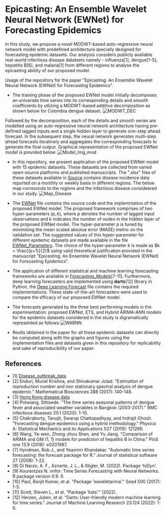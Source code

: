# Epicasting: An Ensemble Wavelet Neural Network (EWNet) for Forecasting Epidemics

In this study, we propose a novel MODWT-based auto-regressive neural network model with predefined architecture specially designed for forecasting epidemic datasets. Our analysis considers publicly available real-world infectious disease datatsets namely - influenza[1], dengue[1-5], hepatitis B[6], and malaria[1] from different regions to analyse the epicasting abiility of our proposed model.

Usage of the repository for the paper "Epicasting: An Ensemble Wavelet Neural Network (EWNet) for Forecasting Epidemics".

* The training phase of the proposed EWNet model initially decomposes an univariate time series into its corresponding details and smooth coefficients by utlizing a MODWT-based additive decomposition as shown below for Colombia dengue dataset. 
![MODWT_DEC](https://user-images.githubusercontent.com/78313840/174397497-552ff314-e630-45ed-8d45-3c075470563c.png)

Followed by the decomposition, each of the details and smooth series are modelled using an auto-regressive neural network architecture having pre-defined lagged inputs and a single hidden layer to generate one-step ahead forecast. In the subsequent step, the neural network generates multi-step ahead forecasts iteratively and aggregates the corresponding forecasts to generate the final output. Graphical representation of the proposed EWNet model is provided below:
![Model_Img_mod](https://user-images.githubusercontent.com/78313840/174395719-4c5be830-8e78-431e-b90f-4dcd2ec2df35.jpg)


* In this repository, we present application of the proposed EWNet model with 15 epidemic datasets. These datasets are collected from varied open-source platforms and published manuscripts. The ".xlsx" files of these datasets available in [Source](https://github.com/mad-stat/Epicasting/tree/main/Datasets) contains disease incidence data reported on a monthly or weekly basis in different regions. The below map corresonds to the regions and the infectious disease consideered in our study.
![Map_Disease](https://user-images.githubusercontent.com/78313840/174397613-f52e8828-764f-4ca3-851e-e21b1007b4b8.png)
  
  
* The [EWNet](https://github.com/mad-stat/Epicasting/blob/main/Models/EWNet.R) file contains the source code and the implemntation of the proposed EWNet model. The proposed framework comprises of two hyper-parameters $(p,k)$, where $p$ denotes the number of lagged input observations and $k$ indicates the number of nodes in the hidden layer of the proposed EWNet model. The hyper-parameter $p$ is tuned by minimising the mean scaled absolue error (MASE) metric on the validation set. The suggested values of this hyper-parameter for different epidemic datasets are made available in the file [EWNet_Parameters](https://github.com/mad-stat/Epicasting/blob/main/Models/Suggested%20hyper-parameter%20values%20of%20EWNet%20model.xlsx). The choice of the hyper-parameter $k$ is made as $k = \frac{(p+1)}{2}$ using valid theoretical justification provided in the manuscript "Epicasting: An Ensemble Wavelet Neural Network (EWNet) for Forecasting Epidemics".  

* The application of different statistical and machine learning forecasting frameworks are available in [Forecasting_Models](https://github.com/mad-stat/Epicasting/blob/main/Models/Forecasting_Model_Implementation.R)[7-11]. Furthermore, deep learning forecasters are implemented using **darts**[12] library in Python, the [Deep Learning Forecast](https://github.com/mad-stat/Epicasting/blob/main/Models/Deep_Learning_Models.py) file contains the required implementations. These state-of-the-art forecasters were used to compare the efficacy of our proposed EWNet model.

* The forecasts generated by the three best performing models in the experimentation: proposed EWNet, ETS, and Hybrid ARIMA-ANN models for the epidemic datasets considered in the study is digramatically represented as follows
![WARNN](https://user-images.githubusercontent.com/78313840/174397904-c16e9dc1-d979-44b5-8492-33d54f441ba7.png)

* Reults obtained in the paper for all these epidemic datasets can directly be computed along with the graphs and figures using the implementation files and datasets given in this repository for replicability and sake of reproducibility of our paper. 


## References
* <a id="1">[1]</a> [Disease_outbreak_data](https://github.com/JohannHM/Disease-Outbreaks-Data)
* <a id="2">[2]</a> Enduri, Murali Krishna, and Shivakumar Jolad. "Estimation of reproduction number and non stationary spectral analysis of dengue epidemic." Mathematical Biosciences 288 (2017): 140-148.
* <a id="3">[3]</a> [Hong Kong disease data](https://data.gov.hk/en-data/dataset/hk-dh-chpsebcdde-dengue-fever-cases)
* <a id="4">[4]</a> Polwiang, Sittisede. "The time series seasonal patterns of dengue fever and associated weather variables in Bangkok (2003-2017)." BMC infectious diseases 20.1 (2020): 1-10.
* <a id="5">[5]</a> Chakraborty, Tanujit, Swarup Chattopadhyay, and Indrajit Ghosh. "Forecasting dengue epidemics using a hybrid methodology." Physica A: Statistical Mechanics and its Applications 527 (2019): 121266.
* <a id="6">[6]</a>  Wang, Ya-wen, Zhong-zhou Shen, and Yu Jiang. "Comparison of ARIMA and GM (1, 1) models for prediction of hepatitis B in China." PloS one 13.9 (2018): e0201987.
* <a id="7">[7]</a> Hyndman, Rob J., and Yeasmin Khandakar. "Automatic time series forecasting: the forecast package for R." Journal of statistical software 27 (2008): 1-22.
* <a id="8">[8]</a> Di Narzo, A. F., Aznarte, J. L., & Stigler, M. (2022). Package ‘tsDyn’.
* <a id="9">[9]</a> Kourentzes N. nnfor: Time Series Forecasting with Neural Networks. R package version 0.9. 6.
* <a id="10">[10]</a> Paul, Ranjit Kumar, et al. "Package ‘waveletarima’." Seed 500 (2017): 1-5.
* <a id="11">[11]</a> Scott, Steven L., et al. "Package ‘bsts’." (2022).
* <a id="12">[12]</a> Herzen, Julien, et al. "Darts: User-friendly modern machine learning for time series." Journal of Machine Learning Research 23.124 (2022): 1-6.
